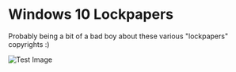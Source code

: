 # Windows 10 Lockpapers

Probably being a bit of a bad boy about these various "lockpapers" copyrights :)

![Test Image](/images/test.jpg)
